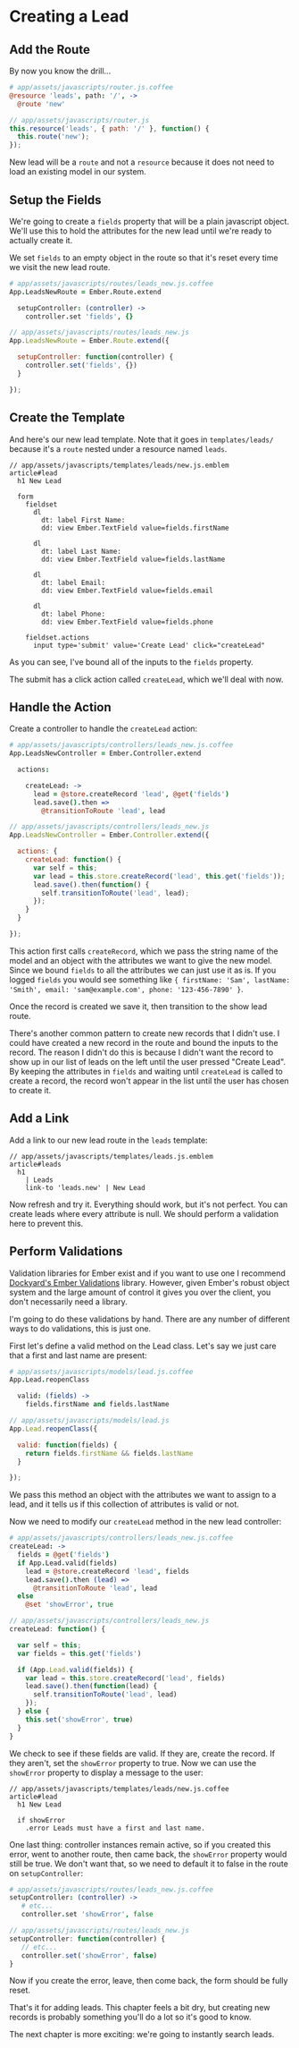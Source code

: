 # Creating a Lead

## Add the Route

By now you know the drill...

```coffee
# app/assets/javascripts/router.js.coffee
@resource 'leads', path: '/', ->
  @route 'new'
```
```javascript
// app/assets/javascripts/router.js
this.resource('leads', { path: '/' }, function() {
  this.route('new');
});
```

New lead will be a `route` and not a `resource` because it does not need to load an existing model in our system.

## Setup the Fields

We're going to create a `fields` property that will be a plain javascript object. We'll use this to hold the attributes for the new lead until we're ready to actually create it.

We set `fields` to an empty object in the route so that it's reset every time we visit the new lead route.

```coffee
# app/assets/javascripts/routes/leads_new.js.coffee
App.LeadsNewRoute = Ember.Route.extend

  setupController: (controller) ->
    controller.set 'fields', {}
```
```javascript
// app/assets/javascripts/routes/leads_new.js
App.LeadsNewRoute = Ember.Route.extend({

  setupController: function(controller) {
    controller.set('fields', {})
  }

});
```

## Create the Template

And here's our new lead template. Note that it goes in `templates/leads/` because it's a `route` nested under a resource named `leads`.

```
// app/assets/javascripts/templates/leads/new.js.emblem
article#lead
  h1 New Lead

  form
    fieldset
      dl
        dt: label First Name:
        dd: view Ember.TextField value=fields.firstName

      dl
        dt: label Last Name:
        dd: view Ember.TextField value=fields.lastName

      dl
        dt: label Email:
        dd: view Ember.TextField value=fields.email

      dl
        dt: label Phone:
        dd: view Ember.TextField value=fields.phone

    fieldset.actions
      input type='submit' value='Create Lead' click="createLead"
```

As you can see, I've bound all of the inputs to the `fields` property.

The submit has a click action called `createLead`, which we'll deal with now.

## Handle the Action

Create a controller to handle the `createLead` action:

```coffee
# app/assets/javascripts/controllers/leads_new.js.coffee
App.LeadsNewController = Ember.Controller.extend

  actions:

    createLead: ->
      lead = @store.createRecord 'lead', @get('fields')
      lead.save().then =>
        @transitionToRoute 'lead', lead
```
```javascript
// app/assets/javascripts/controllers/leads_new.js
App.LeadsNewController = Ember.Controller.extend({

  actions: {
    createLead: function() {
      var self = this;
      var lead = this.store.createRecord('lead', this.get('fields'));
      lead.save().then(function() {
        self.transitionToRoute('lead', lead);
      });
    }
  }

});
```

This action first calls `createRecord`, which we pass the string name of the model and an object with the attributes we want to give the new model. Since we bound `fields` to all the attributes we can just use it as is. If you logged `fields` you would see something like `{ firstName: 'Sam', lastName: 'Smith', email: 'sam@example.com', phone: '123-456-7890' }`.

Once the record is created we save it, then transition to the show lead route.

There's another common pattern to create new records that I didn't use. I could have created a new record in the route and bound the inputs to the record. The reason I didn't do this is because I didn't want the record to show up in our list of leads on the left until the user pressed "Create Lead". By keeping the attributes in `fields` and waiting until `createLead` is called to create a record, the record won't appear in the list until the user has chosen to create it.

## Add a Link

Add a link to our new lead route in the `leads` template:

```
// app/assets/javascripts/templates/leads.js.emblem
article#leads
  h1
    | Leads
    link-to 'leads.new' | New Lead
```

Now refresh and try it. Everything should work, but it's not perfect. You can create leads where every attribute is null. We should perform a validation here to prevent this.

## Perform Validations

Validation libraries for Ember exist and if you want to use one I recommend [Dockyard's Ember Validations](https://github.com/dockyard/ember-validations) library. However, given Ember's robust object system and the large amount of control it gives you over the client, you don't necessarily need a library.

I'm going to do these validations by hand. There are any number of different ways to do validations, this is just one.

First let's define a valid method on the Lead class. Let's say we just care that a first and last name are present:

```coffee
# app/assets/javascripts/models/lead.js.coffee
App.Lead.reopenClass

  valid: (fields) ->
    fields.firstName and fields.lastName
```
```javascript
// app/assets/javascripts/models/lead.js
App.Lead.reopenClass({

  valid: function(fields) {
    return fields.firstName && fields.lastName
  }

});
```

We pass this method an object with the attributes we want to assign to a lead, and it tells us if this collection of attributes is valid or not.

Now we need to modify our `createLead` method in the new lead controller:

```coffee
# app/assets/javascripts/controllers/leads_new.js.coffee
createLead: ->
  fields = @get('fields')
  if App.Lead.valid(fields)
    lead = @store.createRecord 'lead', fields
    lead.save().then (lead) =>
      @transitionToRoute 'lead', lead
  else
    @set 'showError', true
```
```javascript
// app/assets/javascripts/controllers/leads_new.js
createLead: function() {

  var self = this;
  var fields = this.get('fields')

  if (App.Lead.valid(fields)) {
    var lead = this.store.createRecord('lead', fields)
    lead.save().then(function(lead) {
      self.transitionToRoute('lead', lead)
    });
  } else {
    this.set('showError', true)
  }
}
```

We check to see if these fields are valid. If they are, create the record. If they aren't, set the `showError` property to true. Now we can use the `showError` property to display a message to the user:

```
// app/assets/javascripts/templates/leads/new.js.coffee
article#lead
  h1 New Lead

  if showError
    .error Leads must have a first and last name.
```

One last thing: controller instances remain active, so if you created this error, went to another route, then came back, the `showError` property would still be true. We don't want that, so we need to default it to false in the route on `setupController`:

```coffee
# app/assets/javascripts/routes/leads_new.js.coffee
setupController: (controller) ->
   # etc...
   controller.set 'showError', false
```
```javascript
// app/assets/javascripts/routes/leads_new.js
setupController: function(controller) {
   // etc...
   controller.set('showError', false)
}
```

Now if you create the error, leave, then come back, the form should be fully reset.

That's it for adding leads. This chapter feels a bit dry, but creating new records is probably something you'll do a lot so it's good to know.

The next chapter is more exciting: we're going to instantly search leads.
